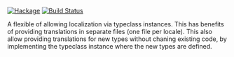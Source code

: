 [![Hackage](https://img.shields.io/hackage/v/l10n.svg)](https://hackage.haskell.org/package/l10n)
[![Build Status](https://secure.travis-ci.org/louispan/l10n.png?branch=master)](http://travis-ci.org/louispan/l10n)

A flexible of allowing localization via typeclass instances.
This has benefits of providing translations in separate files (one file per locale).
This also allow providing translations for new types without chaning existing code, by implementing the typeclass instance where the new types are defined.